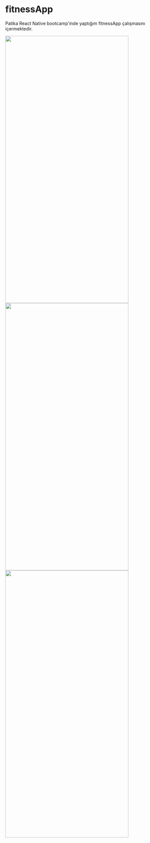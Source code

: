 # fitnessApp

Patika React Native bootcamp'inde yaptığım fitnessApp çalışmasını içermektedir.

<img src="https://user-images.githubusercontent.com/43263983/222987207-4e7dc738-55ad-461e-b9a8-9459e2ac1ef6.png" height="844" width="390">

<img src="https://user-images.githubusercontent.com/43263983/222987209-70d31a8b-dc09-4927-9043-0367e822b1a8.png" height="844" width="390">

<img src="https://user-images.githubusercontent.com/43263983/222987212-89e96051-73cf-4cdf-a525-0a1bf00c41f8.png" height="844" width="390">
